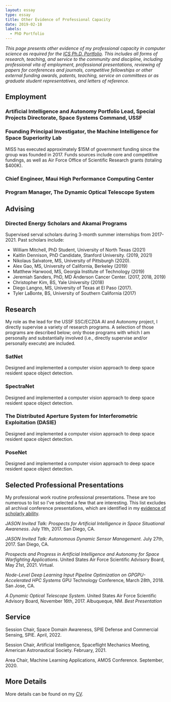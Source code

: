 ```yaml
---
layout: essay    
type: essay    
title: Other Evidence of Professional Capacity  
date: 2019-02-18 
labels:  
  - PhD Portfolio
---
```


*This page presents other evidence of my professional capacity in computer science as required for the [ICS Ph.D. Portfolio](http://www.ics.hawaii.edu/academics/graduate-degree-programs/ph-d-in-ics/#phd-portfolio). This includes all forms of research, teaching, and service to the community and discipline, including professional vita of employment, professional presentations, reviewing of papers for conferences and journals, competitive fellowships or other external funding awards, patents, teaching, service on committees or as graduate student representatives, and letters of reference.*

## Employment

### Artificial Intelligence and Autonomy Portfolio Lead, Special Projects Directorate, Space Systems Command, USSF

### Founding Principal Investigator, the Machine Intelligence for Space Superiority Lab

MISS has executed approximately $15M of government funding since the group was founded in 2017. Funds sources include core and competitive fundings, as well as Air Force Office of Scientific Research grants (totaling $400K).

### Chief Engineer, Maui High Performance Computing Center

### Program Manager, The Dynamic Optical Telescope System

## Advising

### Directed Energy Scholars and Akamai Programs

Supervised serval scholars during 3-month summer internships from 2017-2021. Past scholars include:
* William Mitchell, PhD Student, University of North Texas (2021)
* Kaitlin Dennison, PhD Candidate, Stanford University. (2019, 2021)
* Nikolaus Salvatore, MS, University of Pittsburgh (2020).
* Alex Gao, MS, University of California, Berkeley (2019)
* Matthew Harwood, MS, Georgia Institute of Technology (2019)
* Jeremiah Sanders, PhD, MD Anderson Cancer Center. (2017, 2018, 2019)
* Christopher Kim, BS, Yale University (2018)
* Diego Langno, MS, University of Texas at El Paso (2017).
* Tyler LaBonte, BS,  University of Southern California (2017)

## Research

My role as the lead for the USSF SSC/ECZGA AI and Autonomy project, I directly supervise a variety of research programs. A selection of those programs are described below; only those programs with which I am personally and substantially involved (i.e., directly supervise and/or personally execute) are included.

### SatNet
Designed and implemented a computer vision approach to deep space resident space object detection. 

### SpectraNet
Designed and implemented a computer vision approach to deep space resident space object detection. 

### The Distributed Aperture System for Interferometric Exploitation (DASIE)
Designed and implemented a computer vision approach to deep space resident space object detection. 

### PoseNet
Designed and implemented a computer vision approach to deep space resident space object detection. 

## Selected Professional Presentations

My professional work routine professional presentations. These are too numerous to list so I've selected a few that are interesting. This list excludes all archival conference presentations, which are identified in my [evidence of scholarly ability](https://justinfletcher.github.io/essays/evidence-of-scholarly-ability.md).

_JASON Invited Talk: Prospects for Artificial Intelligence in Space Situational Awareness_. July 11th, 2017. San Diego, CA. 

_JASON Invited Talk: Autonomous Dynamic Sensor Management_. July 27th, 2017. San Diego, CA. 

_Prospects and Progress in Artificial Intelligence and Autonomy for Space Warfighting Applications_. United States Air Force Scientific Advisory Board, May 21st, 2021. Virtual. 

_Node-Level Deep Learning Input Pipeline Optimization on GPGPU-Accelerated HPC Systems_ GPU Technology Conference, March 28th, 2018. San Jose, CA.

_A Dynamic Optical Telescope System_. United States Air Force Scientific Advisory Board, November 16th, 2017. Albuqueque, NM. *Best Presentation* 

## Service

Session Chair, Space Domain Awareness, SPIE Defense and Commercial Sensing, SPIE. April, 2022.

Session Chair, Artificial Intelligence, Spaceflight Mechanics Meeting, American Astronautical Society. February, 2021.

Area Chair,  Machine Learning Applications, AMOS Conference. September, 2020.

## More Details

More details can be found on my [CV](https://justinfletcher.github.io/bio/).
